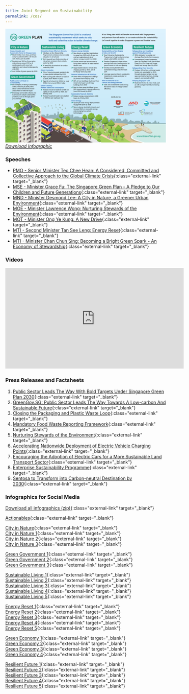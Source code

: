 ```yaml
---
title: Joint Segment on Sustainability 
permalink: /cos/
---
```


![](../images/resources/cos-sgp-infographics.png) *[Download Infographic](../files/resources/cos-sgp-infographics.pdf)*


### **Speeches**

- [PMO - Senior Minister Teo Chee Hean: A Considered, Committed and Collective Approach to the Global Climate Crisis](/resource-room/2021-03-04-pmo){:class="external-link" target="_blank"}  
- [MSE - Minister Grace Fu: The Singapore Green Plan - A Pledge to Our Children and Future Generations](/resource-room/2021-03-04-mse){:class="external-link" target="_blank"}
- [MND - Minister Desmond Lee: A City in Nature, a Greener Urban Environment](/resource-room/2021-03-04-mnd){:class="external-link" target="_blank"}  
- [MOE - Minister Lawrence Wong: Nurturing Stewards of the Environment](/resource-room/2021-03-04-moe){:class="external-link" target="_blank"}
- [MOT - Minister Ong Ye Kung: A New Drive](/resource-room/2021-03-04-mot){:class="external-link" target="_blank"}  
- [MTI - Second Minister Tan See Leng: Energy Reset](/resource-room/2021-03-04-2-mti){:class="external-link" target="_blank"}  
- [MTI - Minister Chan Chun Sing: Becoming a Bright Green Spark - An Economy of Stewardship](/resource-room/2021-03-04-1-mti){:class="external-link" target="_blank"}  

### **Videos**


<div class="bp-youtube">
    <iframe width="560" height="315" src="https://www.youtube.com/embed/videoseries?list=PLufsUwaI-DoGV6xhtyVKDTz-r1pr7ger3" frameborder="0" allow="accelerometer; autoplay; clipboard-write; encrypted-media; gyroscope; picture-in-picture" allowfullscreen></iframe>
</div>


### **Press Releases and Factsheets**

1. [Public Sector Leads The Way With Bold Targets Under Singapore Green Plan 2030](../files/resources/cos-sgp-factsheet.pdf){:class="external-link" target="_blank"}
2. [GreenGov.SG: Public Sector Leads The Way Towards A Low-carbon And Sustainable Future](/resource-room/2021-03-04-press-release-on-green-government){:class="external-link" target="_blank"}
3. [Closing the Packaging and Plastic Waste Loop](https://www.nea.gov.sg/docs/default-source/media-files/cos2021/cos2021-media-factsheet-initiatives-to-close-the-packaging-and-plastic-waste-loop.pdf){:class="external-link" target="_blank"}
4. [Mandatory Food Waste Reporting Framework](https://www.nea.gov.sg/docs/default-source/media-files/cos2021/cos2021-media-factsheet-mandatory-framework-for-food-waste-reporting.pdf){:class="external-link" target="_blank"}
6. [Nurturing Stewards of the Environment](https://www.moe.gov.sg/news/press-releases/20210304-learn-for-life-equipping-ourselves-for-a-changing-world-nurturing-stewards-of-the-environment){:class="external-link" target="_blank"}
7. [Accelerating Nationwide Deployment of Electric Vehicle Charging Points](https://www.lta.gov.sg/content/ltagov/en/newsroom/2021/3/news-release/Accelerating_nationwide_deployment_of_electric_vehicle_charging_points.html){:class="external-link" target="_blank"}
8. [Encouraging the Adoption of Electric Cars for a More Sustainable Land Transport Sector](https://www.lta.gov.sg/content/ltagov/en/newsroom/2021/3/news-release/Encouraging_the_adoption_of_electric_cars.html){:class="external-link" target="_blank"}
9. [Enterprise Sustainability Programme](https://www.mti.gov.sg/-/media/MTI/COS-2021/Factsheets/3-ESP_MTI-COS-2021-Media-Factsheet.pdf){:class="external-link" target="_blank"}
10. [Sentosa to Transform into Carbon-neutral Destination by 2030](/files/resources/sentosa-media-release.pdf){:class="external-link" target="_blank"}

### **Infographics for Social Media**

[Download all infographics (zip)](/images/infographics-social-media-full.zip){:class="external-link" target="_blank"} 

[Actionables](/images/resources/sgp_actionables.jpg){:class="external-link" target="_blank"}  

[City in Nature](/images/cityinnaturewa.png){:class="external-link" target="_blank"}  
[City in Nature 1](/images/cityinnature1.png){:class="external-link" target="_blank"}  
[City in Nature 2](/images/cityinnature2.png){:class="external-link" target="_blank"}  
[City in Nature 3](/images/cityinnature3.png){:class="external-link" target="_blank"}  

[Green Government 1](/images/greengov1.png){:class="external-link" target="_blank"}  
[Green Government 2](/images/greengov2.png){:class="external-link" target="_blank"}  
[Green Government 3](/images/greengov3.png){:class="external-link" target="_blank"}  

[Sustainable Living 1](/images/sus1.png){:class="external-link" target="_blank"}  
[Sustainable Living 2](/images/sus2.png){:class="external-link" target="_blank"}  
[Sustainable Living 3](/images/sus3.png){:class="external-link" target="_blank"}  
[Sustainable Living 4](/images/sus4.png){:class="external-link" target="_blank"}  
[Sustainable Living 5](/images/sus5.png){:class="external-link" target="_blank"}  

[Energy Reset 1](/images/energy1.png){:class="external-link" target="_blank"}  
[Energy Reset 2](/images/energy2.png){:class="external-link" target="_blank"}  
[Energy Reset 3](/images/energy3.png){:class="external-link" target="_blank"}  
[Energy Reset 4](/images/energy4.png){:class="external-link" target="_blank"}  
[Energy Reset 5](/images/energy5.png){:class="external-link" target="_blank"}  

[Green Economy 1](/images/econ1.png){:class="external-link" target="_blank"}  
[Green Economy 2](/images/econ2.png){:class="external-link" target="_blank"}  
[Green Economy 3](/images/econ3.png){:class="external-link" target="_blank"}  
[Green Economy 4](/images/econ4.png){:class="external-link" target="_blank"}  

[Resilient Future 1](/images/resilient1.png){:class="external-link" target="_blank"}  
[Resilient Future 2](/images/resilient2.png){:class="external-link" target="_blank"}  
[Resilient Future 3](/images/resilient3.png){:class="external-link" target="_blank"}  
[Resilient Future 4](/images/resilient4.png){:class="external-link" target="_blank"}  
[Resilient Future 5](/images/resilient5.png){:class="external-link" target="_blank"}  

